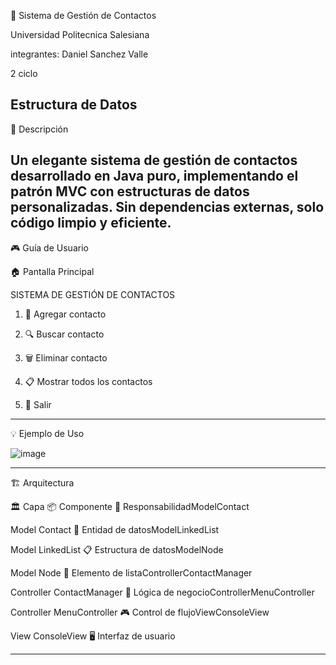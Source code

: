 📱 Sistema de Gestión de Contactos

Universidad Politecnica Salesiana

integrantes: Daniel Sanchez Valle 

2 ciclo 

Estructura de Datos
----------------------------------------------------------------------------------------------------------------

🎯 Descripción

Un elegante sistema de gestión de contactos desarrollado en Java puro, implementando el patrón MVC con estructuras de datos personalizadas. Sin dependencias externas, solo código limpio y eficiente.
----------------------------------------------------------------------------------------------------------------

🎮 Guía de Usuario

🏠 Pantalla Principal



   SISTEMA DE GESTIÓN DE CONTACTOS    



  1. 📝 Agregar contacto      
                                       
 2. 🔍 Buscar contacto 
                                       
 3. 🗑️  Eliminar contacto  
                                       
 4. 📋 Mostrar todos los contactos  



 5. 🚪 Salir    

----------------------------------------------------------------------------------------------------------------
💡 Ejemplo de Uso


![image](https://github.com/user-attachments/assets/83958344-a541-485b-87ce-c4ae58a4faf8)






----------------------------------------------------------------------------------------------------------------
🏗️ Arquitectura


🏛️ Capa                                   📦 Componente                  🎯 ResponsabilidadModelContact   

Model                                       Contact                       👤 Entidad de datosModelLinkedList

Model                                       LinkedList                    📋 Estructura de datosModelNode

Model                                       Node                          🔗 Elemento de listaControllerContactManager

Controller                                  ContactManager                🧠 Lógica de negocioControllerMenuController

Controller                                  MenuController                🎮 Control de flujoViewConsoleView

View                                        ConsoleView                   🖥️ Interfaz de usuario



----------------------------------------------------------------------------------------------------------------
